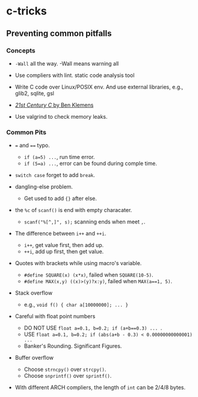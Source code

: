# c-tricks

## Preventing common pitfalls

### Concepts
- ```-Wall``` all the way. 
  -Wall means warning all

- Use compliers with lint.
  static code analysis tool

- Write C code over Linux/POSIX env.
  And use external libraries, e.g., glib2, sqlite, gsl

- [_21st Century C_ by Ben Klemens](https://github.com/b-k/21st-Century-Examples)

- Use valgrind to check memory leaks.

### Common Pits
- ```=``` and ```==``` typo.
  - ```if (a=5) ...```, run time error.
  - ```if (5=a) ...```, error can be found during comple time.

- ```switch case``` forget to add ```break```.

- dangling-else problem.
  - Get used to add ```{}``` after else.

- the ```%c``` of ```scanf()``` is end with empty characater.
  - ```scanf("%[^,]", s);``` scanning ends when meet ```,```.

- The difference between ```i++``` and ```++i```.
  - ```i++```, get value first, then add up.
  - ```++i```, add up first, then get value.

- Quotes with brackets while using macro's variable.
  - ```#define SQUARE(x) (x*x)```, failed when ```SQUARE(10-5)```.
  - ```#define MAX(x,y) ((x)>(y)?x:y)```, failed when ```MAX(a==1, 5)```.

- Stack overflow
  - e.g., ```void f() { char a[10000000]; ... }```

- Careful with float point numbers
  - DO NOT USE ```float a=0.1, b=0.2; if (a+b==0.3) ... ```.
  - USE ```float a=0.1, b=0.2; if (abs(a+b - 0.3) < 0.00000000000001) ...```
  - Banker's Rounding. Significant Figures.

- Buffer overflow
  - Choose ```strncpy()``` over ```strcpy()```.
  - Choose ```snprintf()``` over ```sprintf()```.

- With different ARCH compliers, the length of ```int``` can be 2/4/8 bytes.








